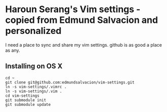 Haroun Serang's Vim settings - copied from Edmund Salvacion and personalized
=======================
I need a place to sync and share my vim settings. github is as good a place as any.


Installing on OS X
------------------

    cd ~
    git clone git@github.com:edmundsalvacion/vim-settings.git
    ln -s vim-settings/.vimrc .
    ln -s vim-settings/.vim .
    cd vim-settings
    git submodule init
    git submodule update
